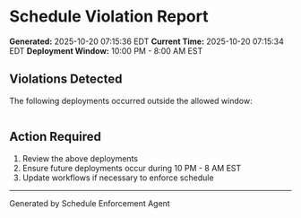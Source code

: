 # Schedule Violation Report

**Generated:** 2025-10-20 07:15:36 EDT
**Current Time:** 2025-10-20 07:15:34 EDT
**Deployment Window:** 10:00 PM - 8:00 AM EST

## Violations Detected

The following deployments occurred outside the allowed window:

```

```

## Action Required

1. Review the above deployments
2. Ensure future deployments occur during 10 PM - 8 AM EST
3. Update workflows if necessary to enforce schedule

---

Generated by Schedule Enforcement Agent
